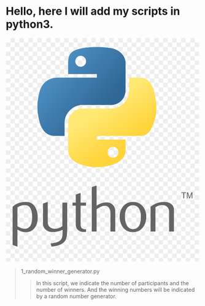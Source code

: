 # Hello, here I will add my scripts in python3.

![alt text](https://github.com/vitaliy-developer/python3-my-programs/blob/main/1a.png)

> 1_random_winner_generator.py
>> In this script, we indicate the number of participants and the number of winners. And the winning numbers will be indicated by a random number generator.
